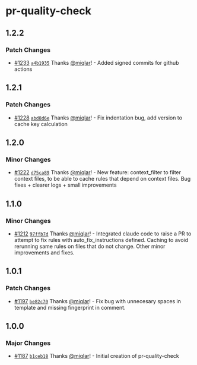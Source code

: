 # pr-quality-check

## 1.2.2

### Patch Changes

- [#1233](https://github.com/smartcontractkit/.github/pull/1233)
  [`a4b1935`](https://github.com/smartcontractkit/.github/commit/a4b1935ce43bfa423b71f425a2bf300f663ffe2b)
  Thanks [@miqlar](https://github.com/miqlar)! - Added signed commits for github
  actions

## 1.2.1

### Patch Changes

- [#1228](https://github.com/smartcontractkit/.github/pull/1228)
  [`abd8d6e`](https://github.com/smartcontractkit/.github/commit/abd8d6e99f66b529232a26d6576bfb53f3d6784d)
  Thanks [@miqlar](https://github.com/miqlar)! - Fix indentation bug, add
  version to cache key calculation

## 1.2.0

### Minor Changes

- [#1222](https://github.com/smartcontractkit/.github/pull/1222)
  [`d75ca89`](https://github.com/smartcontractkit/.github/commit/d75ca893d6ee13f30dc56d17c76137d7a7c51c7c)
  Thanks [@miqlar](https://github.com/miqlar)! - New feature: context_filter to
  filter context files, to be able to cache rules that depend on context files.
  Bug fixes + clearer logs + small improvements

## 1.1.0

### Minor Changes

- [#1212](https://github.com/smartcontractkit/.github/pull/1212)
  [`97ffb7d`](https://github.com/smartcontractkit/.github/commit/97ffb7d371168696c8a3e54d40504797428c4f93)
  Thanks [@miqlar](https://github.com/miqlar)! - Integrated claude code to raise
  a PR to attempt to fix rules with auto_fix_instructions defined. Caching to
  avoid rerunning same rules on files that do not change. Other minor
  improvements and fixes.

## 1.0.1

### Patch Changes

- [#1197](https://github.com/smartcontractkit/.github/pull/1197)
  [`be82c70`](https://github.com/smartcontractkit/.github/commit/be82c701b42a208097b77e1bd94cd04afe18befb)
  Thanks [@miqlar](https://github.com/miqlar)! - Fix bug with unnecesary spaces
  in template and missing fingerprint in comment.

## 1.0.0

### Major Changes

- [#1187](https://github.com/smartcontractkit/.github/pull/1187)
  [`b1ceb18`](https://github.com/smartcontractkit/.github/commit/b1ceb1834cd37cceaa6ffd92ff2ca6b6cc7da2b4)
  Thanks [@miqlar](https://github.com/miqlar)! - Initial creation of
  pr-quality-check
